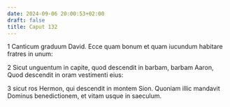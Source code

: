 ```yaml
---
date: 2024-09-06 20:00:53+02:00
draft: false
title: Caput 132
---
```





1 Canticum graduum David. Ecce quam bonum et quam iucundum habitare fratres in unum:

2 Sicut unguentum in capite, quod descendit in barbam, barbam Aaron, Quod descendit in oram vestimenti eius:

3 sicut ros Hermon, qui descendit in montem Sion. Quoniam illic mandavit Dominus benedictionem, et vitam usque in saeculum.

